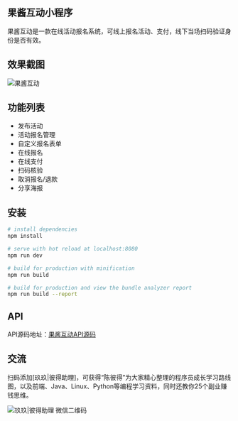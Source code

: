 ## 果酱互动小程序

果酱互动是一款在线活动报名系统，可线上报名活动、支付，线下当场扫码验证身份是否有效。

## 效果截图

![果酱互动](https://cdn.guojiang.club/activity1012.jpg)

## 功能列表

- 发布活动
- 活动报名管理
- 自定义报名表单
- 在线报名
- 在线支付
- 扫码核验
- 取消报名/退款
- 分享海报

## 安装

``` bash
# install dependencies
npm install

# serve with hot reload at localhost:8080
npm run dev

# build for production with minification
npm run build

# build for production and view the bundle analyzer report
npm run build --report
```

## API

API源码地址：[果酱互动API源码](https://github.com/guojiangclub/activity.api)

## 交流

扫码添加[玖玖|彼得助理]，可获得“陈彼得”为大家精心整理的程序员成长学习路线图，以及前端、Java、Linux、Python等编程学习资料，同时还教你25个副业赚钱思维。

![玖玖|彼得助理 微信二维码](https://cdn.guojiang.club/xiaojunjunqyewx2.jpg)
